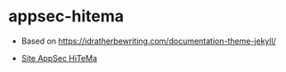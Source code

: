 # appsec-hitema

 - Based on https://idratherbewriting.com/documentation-theme-jekyll/

 - [Site AppSec HiTeMa](https://cotonne.github.io/appsec-hitema/)
